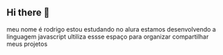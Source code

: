## Hi there 👋
meu nome é rodrigo
estou estudando no alura
estamos desenvolvendo a linguagem javascript
ultiliza essse espaço para organizar compartilhar meus projetos
